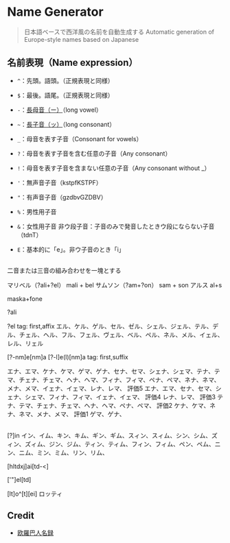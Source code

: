 # Name Generator
> 日本語ベースで西洋風の名前を自動生成する
> Automatic generation of Europe-style names based on Japanese

## 名前表現（Name expression）

* `^`：先頭。語頭。（正規表現と同様）
* `$`：最後。語尾。（正規表現と同様）
* `-`：[長母音（ー）](https://ja.wikipedia.org/wiki/長母音)（long vowel）
* `~`：[長子音（ッ）](https://ja.wikipedia.org/wiki/長子音)（long consonant）
* `_`：母音を表す子音（Consonant for vowels）
* `?`：母音を表す子音を含む任意の子音（Any consonant）
* `!`：母音を表す子音を含まない任意の子音（Any consonant without _）
* `'`：無声音子音（kstpfKSTPF）
* `"`：有声音子音（gzdbvGZDBV）
* `%`：男性用子音
* `&`：女性用子音
非ウ段子音：子音のみで発音したときウ段にならない子音（tdnT）

* `E`：基本的に「e」。非ウ子音のとき「i」



## 

二音または三音の組み合わせを一塊とする

マリベル（?ali+?el）
mali + bel
サムソン（?am+?on）
sam + son
アルス
al+s

maska+fone


?ali

?el
tag: first,affix
エル、ケル、ゲル、セル、ゼル、シェル、ジェル、テル、デル、チェル、ヘル、フル、フェル、ヴェル、ベル、ペル、ネル、メル、イェル、レル、リェル



[?-nm]e[nm]a
[?-l]e(l)[nm]a
tag: first,suffix

エナ、エマ、ケナ、ケマ、ゲマ、ゲナ、セナ、セマ、シェナ、シェマ、テナ、テマ、チェナ、チェマ、ヘナ、ヘマ、フィナ、フィマ、ペナ、ペマ、ネナ、ネマ、メナ、メマ、イェナ、イェマ、レナ、レマ、
評価5
エナ、エマ、セナ、セマ、シェナ、シェマ、フィナ、フィマ、イェナ、イェマ、
評価4
レナ、レマ、
評価3
テナ、テマ、チェナ、チェマ、ヘナ、ヘマ、ペナ、ペマ、
評価2
ケナ、ケマ、ネナ、ネマ、メナ、メマ、
評価1
ゲマ、ゲナ、




## 
[?]in
イン、イム、キン、キム、ギン、ギム、スィン、スィム、シン、シム、ズィン、ズィム、ジン、ジム、ティン、ティム、フィン、フィム、ペン、ペム、ニン、ニム、ミン、ミム、リン、リム、

[hltdxj]ai[td-<]

['"]el[td]

[lt]o^[t][ei]
ロッティ


## Credit
* [欧羅巴人名録](https://www.worldsys.org/europe/)
